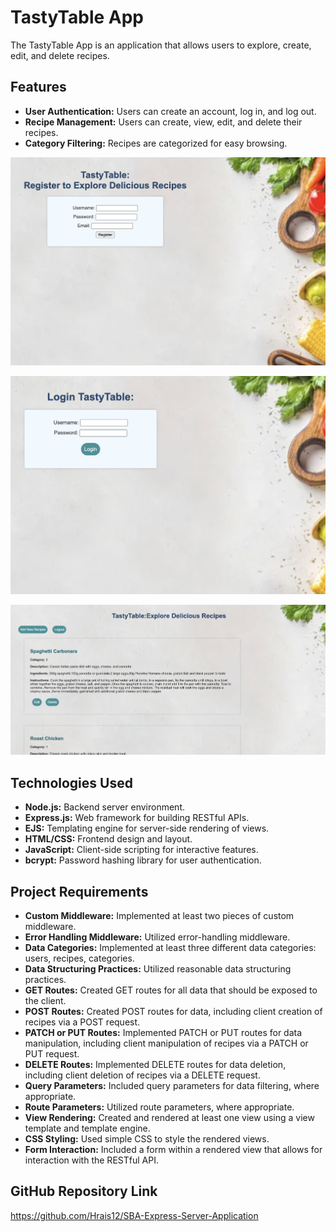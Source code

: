# TastyTable App
The TastyTable App is an application  that allows users to explore, create, edit, and delete recipes. 


## Features

- **User Authentication:** Users can create an account, log in, and log out.
- **Recipe Management:** Users can create, view, edit, and delete their recipes.
- **Category Filtering:** Recipes are categorized for easy browsing.


![alt text](register.png)

![alt text](login.png)

![alt text](recipes.png)


## Technologies Used

- **Node.js:** Backend server environment.
- **Express.js:** Web framework for building RESTful APIs.
- **EJS:** Templating engine for server-side rendering of views.
- **HTML/CSS:** Frontend design and layout.
- **JavaScript:** Client-side scripting for interactive features.
- **bcrypt:** Password hashing library for user authentication.

## Project Requirements

- **Custom Middleware:** Implemented at least two pieces of custom middleware.
- **Error Handling Middleware:** Utilized error-handling middleware.
- **Data Categories:** Implemented at least three different data categories: users, recipes, categories.
- **Data Structuring Practices:** Utilized reasonable data structuring practices.
- **GET Routes:** Created GET routes for all data that should be exposed to the client.
- **POST Routes:** Created POST routes for data, including client creation of recipes via a POST request.
- **PATCH or PUT Routes:** Implemented PATCH or PUT routes for data manipulation, including client manipulation of recipes via a PATCH or PUT request.
- **DELETE Routes:** Implemented DELETE routes for data deletion, including client deletion of recipes via a DELETE request.
- **Query Parameters:** Included query parameters for data filtering, where appropriate.
- **Route Parameters:** Utilized route parameters, where appropriate.
- **View Rendering:** Created and rendered at least one view using a view template and template engine.
- **CSS Styling:** Used simple CSS to style the rendered views.
- **Form Interaction:** Included a form within a rendered view that allows for interaction with the RESTful API.


## GitHub Repository Link 
https://github.com/Hrais12/SBA-Express-Server-Application